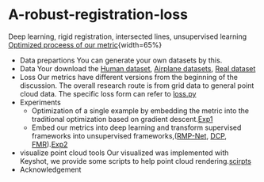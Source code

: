 # A-robust-registration-loss
Deep learning, rigid registration, intersected lines, unsupervised learning
[Optimized proceess of our metric](./data/introduce_our_loss.pdf){width=65%}
- Data prepartions 
You can generate your own datasets by this.
- Data
Your download the [Human dataset](), [Airplane datasets](), [Real dataset]()
- Loss
Our metrics have different versions from the beginning of the discussion. The overall research route is from grid data to general point cloud data. The specific loss form can refer to [loss.py]()
- Experiments
  - Optimization of a single example by embedding the metric into the traditional optimization based on gradient descent.[Exp1]()
  - Embed our metrics into deep learning and transform supervised frameworks into unsupervised frameworks,([RMP-Net](), [DCP](), [FMR]()).[Exp2]()
- visualize point cloud tools
Our visualized was implemented with Keyshot, we provide some scripts to help point cloud rendering.[scirpts]()
- Acknowledgement
